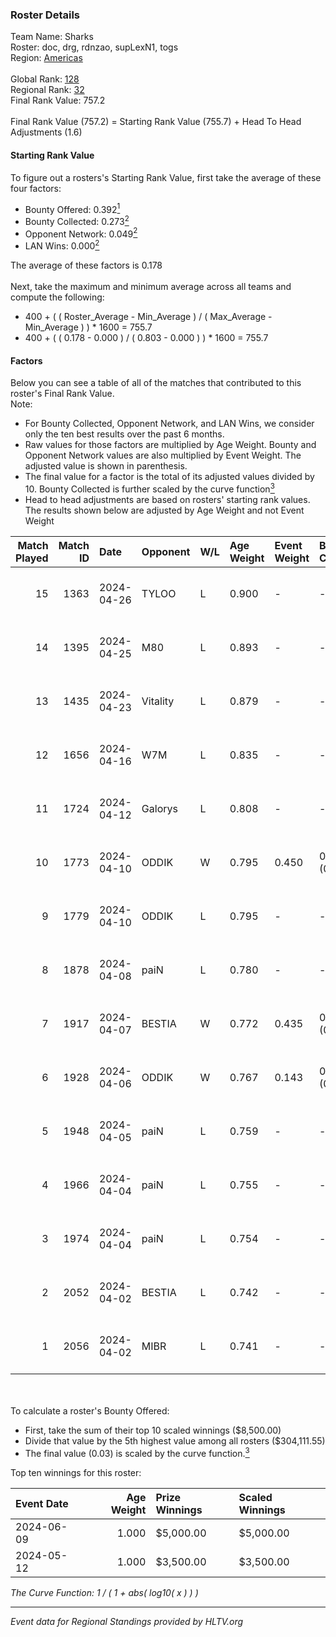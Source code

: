 ### Roster Details<br />
Team Name: Sharks<br />
Roster: doc, drg, rdnzao, supLexN1, togs<br />
Region: [Americas]( ../standings_americas.md)<br />
<br />
Global Rank: [128](../standings_global.md)<br />
Regional Rank: [32]( ../standings_americas.md)<br />
Final Rank Value:  757.2<br />
<br />
Final Rank Value (757.2) = Starting Rank Value (755.7) + Head To Head Adjustments (1.6)<br />

#### Starting Rank Value<br />
To figure out a rosters's Starting Rank Value, first take the average of these four factors:<br />
- Bounty Offered: 0.392[<sup>1</sup>](#table2)
- Bounty Collected: 0.273[<sup>2</sup>](#table1)
- Opponent Network: 0.049[<sup>2</sup>](#table1)
- LAN Wins: 0.000[<sup>2</sup>](#table1)

The average of these factors is 0.178<br />
<br />
Next, take the maximum and minimum average across all teams and compute the following:<br />
- 400 + ( ( Roster_Average - Min_Average ) / ( Max_Average - Min_Average ) ) * 1600 = 755.7
- 400 + ( ( 0.178 - 0.000 ) / ( 0.803 - 0.000 ) ) * 1600 = 755.7


#### Factors<br />
Below you can see a table of all of the matches that contributed to this roster's Final Rank Value.<br />
Note:<br />

- For Bounty Collected, Opponent Network, and LAN Wins, we consider only the ten best results over the past 6 months.
- Raw values for those factors are multiplied by Age Weight. Bounty and Opponent Network values are also multiplied by Event Weight. The adjusted value is shown in parenthesis.
- The final value for a factor is the total of its adjusted values divided by 10. Bounty Collected is further scaled by the curve function[<sup>3</sup>](#curveFunction)
- Head to head adjustments are based on rosters' starting rank values. The results shown below are adjusted by Age Weight and not Event Weight
<span id="table1"></span><br />


| Match Played | Match ID | Date       | Opponent | W/L | Age Weight | Event Weight | Bounty Collected | Opponent Network | LAN Wins  | H2H Adj. | Roster                            |
| -: | -: | :- | :- | :- | :- | :- | :- | :- | :- | -: | :- |
|           15 |     1363 | 2024-04-26 | TYLOO    | L   | 0.900      | -            | -                | -                | -         |   -11.63 | doc, drg, rdnzao, supLexN1, togs  |
|           14 |     1395 | 2024-04-25 | M80      | L   | 0.893      | -            | -                | -                | -         |    -1.98 | doc, drg, rdnzao, supLexN1, togs  |
|           13 |     1435 | 2024-04-23 | Vitality | L   | 0.879      | -            | -                | -                | -         |    -0.05 | doc, drg, rdnzao, supLexN1, togs  |
|           12 |     1656 | 2024-04-16 | W7M      | L   | 0.835      | -            | -                | -                | -         |   -11.71 | doc, drg, rdnzao, supLexN1, togs  |
|           11 |     1724 | 2024-04-12 | Galorys  | L   | 0.808      | -            | -                | -                | -         |   -10.02 | doc, drg, rdnzao, supLexN1, togs  |
|           10 |     1773 | 2024-04-10 | ODDIK    | W   | 0.795      | 0.450        | 0.024 (0.008)    | 0.602 (0.216)    | 0 (0.000) |    16.64 | doc, drg, lukiz, rdnzao, supLexN1 |
|            9 |     1779 | 2024-04-10 | ODDIK    | L   | 0.795      | -            | -                | -                | -         |    -8.30 | doc, drg, lukiz, rdnzao, supLexN1 |
|            8 |     1878 | 2024-04-08 | paiN     | L   | 0.780      | -            | -                | -                | -         |    -0.28 | doc, drg, rdnzao, supLexN1, togs  |
|            7 |     1917 | 2024-04-07 | BESTIA   | W   | 0.772      | 0.435        | 0.031 (0.010)    | 0.631 (0.212)    | 0 (0.000) |    17.69 | doc, drg, rdnzao, supLexN1, togs  |
|            6 |     1928 | 2024-04-06 | ODDIK    | W   | 0.767      | 0.143        | 0.024 (0.003)    | 0.602 (0.066)    | 0 (0.000) |    17.73 | doc, drg, gafolo, supLexN1, togs  |
|            5 |     1948 | 2024-04-05 | paiN     | L   | 0.759      | -            | -                | -                | -         |    -0.21 | doc, drg, gafolo, supLexN1, togs  |
|            4 |     1966 | 2024-04-04 | paiN     | L   | 0.755      | -            | -                | -                | -         |    -0.21 | doc, drg, gafolo, supLexN1, togs  |
|            3 |     1974 | 2024-04-04 | paiN     | L   | 0.754      | -            | -                | -                | -         |    -0.21 | doc, drg, gafolo, supLexN1, togs  |
|            2 |     2052 | 2024-04-02 | BESTIA   | L   | 0.742      | -            | -                | -                | -         |    -5.60 | doc, drg, rdnzao, supLexN1, togs  |
|            1 |     2056 | 2024-04-02 | MIBR     | L   | 0.741      | -            | -                | -                | -         |    -0.30 | doc, drg, rdnzao, supLexN1, togs  |

<br />
<span id="table2"></span><br />
To calculate a roster's Bounty Offered:<br />

- First, take the sum of their top 10 scaled winnings ($8,500.00)
- Divide that value by the 5th highest value among all rosters ($304,111.55)
- The final value (0.03) is scaled by the curve function.[<sup>3</sup>](#curveFunction)

Top ten winnings for this roster:<br />

| Event Date | Age Weight | Prize Winnings | Scaled Winnings |
| :- | -: | :- | :- |
| 2024-06-09 |      1.000 | $5,000.00      | $5,000.00       |
| 2024-05-12 |      1.000 | $3,500.00      | $3,500.00       |


<span id="curveFunction"></span>_The Curve Function: 1 / ( 1 + abs( log10( x ) ) )_<br />

---
_Event data for Regional Standings provided by HLTV.org_<br />
